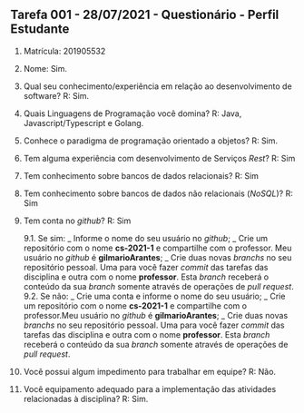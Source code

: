 ## Tarefa 001 - 28/07/2021 - Questionário - Perfil Estudante

1. Matrícula: 201905532
2. Nome: Sim.
3. Qual seu conhecimento/experiência em relação ao desenvolvimento de software? R: Sim.
4. Quais Linguagens de Programação você domina? R: Java, Javascript/Typescript e Golang.
5. Conhece o paradigma de programação orientado a objetos? R: Sim.
6. Tem alguma experiência com desenvolvimento de Serviços _Rest_? R: Sim
7. Tem conhecimento sobre bancos de dados relacionais? R: Sim
8. Tem conhecimento sobre bancos de dados não relacionais (_NoSQL_)? R: Sim
9. Tem conta no _github_? R: Sim

   9.1. Se sim:
   _ Informe o nome do seu usuário no *github*;
   _ Crie um repositório com o nome **cs-2021-1** e compartilhe com o professor. Meu usuário no _github_ é **gilmarioArantes**;
   _ Crie duas novas *branchs* no seu repositório pessoal. Uma para você fazer *commit* das tarefas das disciplina e outra com o nome **professor**. Esta *branch* receberá o conteúdo da sua *branch* somente através de operações de *pull request*.
   9.2. Se não:
   _ Crie uma conta e informe o nome do seu usuário;
   _ Crie um repositório com o nome **cs-2021-1** e compartilhe com o professor.Meu usuário no *github* é **gilmarioArantes**;
   _ Crie duas novas _branchs_ no seu repositório pessoal. Uma para você fazer _commit_ das tarefas das disciplina e outra com o nome **professor**. Esta _branch_ receberá o conteúdo da sua _branch_ somente através de operações de _pull request_.

10. Você possui algum impedimento para trabalhar em equipe? R: Não.
11. Você equipamento adequado para a implementação das atividades relacionadas à disciplina? R: Sim.
